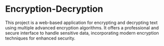 # Encryption-Decryption
This project is a web-based application for encrypting and decrypting text using multiple advanced encryption algorithms. It offers a professional and secure interface to handle sensitive data, incorporating modern encryption techniques for enhanced security.

